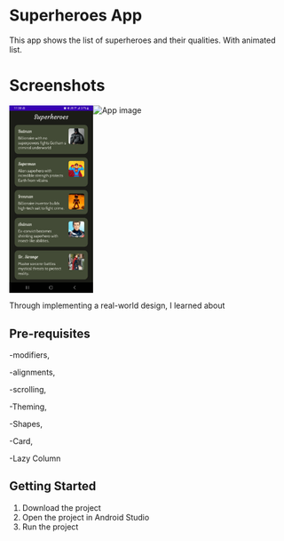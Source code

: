 # Superheroes App

This app shows the list of superheroes and their qualities.
With animated list.

Screenshots
==================================
<div style="display:flex;">
<img alt="App image" src="Screenshots/1.jpg" width="30%">
<img alt="App image" src="ScreenShot/Screen_Recording_20230416_005647_Superheroes_AdobeExpress.gif" width="30%">
</div>

Through implementing a real-world design, I learned about

Pre-requisites
--------------

-modifiers,

-alignments,

-scrolling,

-Theming,

-Shapes,

-Card,

-Lazy Column

Getting Started
---------------

1. Download the project
2. Open the project in Android Studio
3. Run the project
